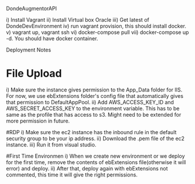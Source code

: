 DondeAugmentorAPI

i) Install Vagrant
ii) Install Virtual box Oracle
iii) Get latest of DondeDevEnvironment
iv) run vagrant provision, this should install docker.
v) vagrant up, vagrant ssh
vi) docker-compose pull
vii) docker-compose up -d. You should have docker container.

Deployment Notes
# File Upload
i) Make sure the instance gives permission to the App_Data folder for IIS. For now, we use ebExtensions folder's config file that automatically gives that permission to DefaultAppPool.
ii) Add AWS_ACCESS_KEY_ID and AWS_SECRET_ACCESS_KEY to the environment variable. This has to be same as the profile that has access to s3. Might need to be extended for more permission in future.

#RDP
i) Make sure the ec2 instance has the inbound rule in the default security group to be your ip address.
ii) Download the .pem file of the ec2 instance.
iii) Run it from visual studio.

#First Time Environmen
i) When we create new environment or we deploy for the first time, remove the contents of ebExtensions file(otherwise it will error) and deploy.
ii) After that, deploy again with ebExtensions not commented, this time it will give the right permissions.

